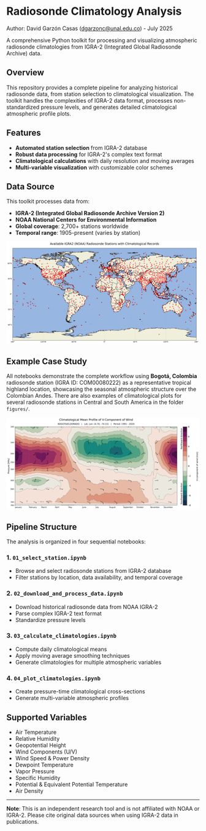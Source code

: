 # Radiosonde Climatology Analysis

Author: David Garzón Casas (dgarzonc@unal.edu.co)  - July 2025

A comprehensive Python toolkit for processing and visualizing atmospheric radiosonde climatologies from IGRA-2 (Integrated Global Radiosonde Archive) data.

## Overview

This repository provides a complete pipeline for analyzing historical radiosonde data, from station selection to climatological visualization. The toolkit handles the complexities of IGRA-2 data format, processes non-standardized pressure levels, and generates detailed climatological atmospheric profile plots.

## Features

- **Automated station selection** from IGRA-2 database
- **Robust data processing** for IGRA-2's complex text format
- **Climatological calculations** with daily resolution and moving averages
- **Multi-variable visualization** with customizable color schemes

## Data Source

This toolkit processes data from:
- **IGRA-2 (Integrated Global Radiosonde Archive Version 2)**
- **NOAA National Centers for Environmental Information**
- **Global coverage**: 2,700+ stations worldwide
- **Temporal range**: 1905-present (varies by station)
  
![Map stations](docs/global_stations_map_IGRA2.png)


## Example Case Study

All notebooks demonstrate the complete workflow using **Bogotá, Colombia** radiosonde station (IGRA ID: COM00080222) as a representative tropical highland location, showcasing the seasonal atmospheric structure over the Colombian Andes. There are also examples of climatological plots for several radiosonde stations in Central and South America in the folder `figures/`.

![Climatology Example](figures/COM00080222_BOGOTA_ELDORADO/COM00080222_v_wind.png)




## Pipeline Structure

The analysis is organized in four sequential notebooks:

### 1. `01_select_station.ipynb`
- Browse and select radiosonde stations from IGRA-2 database
- Filter stations by location, data availability, and temporal coverage

### 2. `02_download_and_process_data.ipynb`
- Download historical radiosonde data from NOAA IGRA-2
- Parse complex IGRA-2 text format
- Standardize pressure levels

### 3. `03_calculate_climatologies.ipynb`
- Compute daily climatological means
- Apply moving average smoothing techniques
- Generate climatologies for multiple atmospheric variables

### 4. `04_plot_climatologies.ipynb`
- Create pressure-time climatological cross-sections
- Generate multi-variable atmospheric profiles

## Supported Variables

- Air Temperature
- Relative Humidity
- Geopotential Height
- Wind Components (U/V)
- Wind Speed & Power Density
- Dewpoint Temperature
- Vapor Pressure
- Specific Humidity
- Potential & Equivalent Potential Temperature
- Air Density

---

**Note**: This is an independent research tool and is not affiliated with NOAA or IGRA-2. Please cite original data sources when using IGRA-2 data in publications.